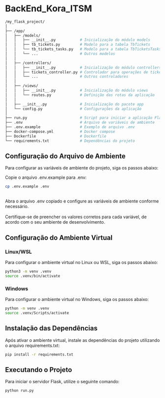# BackEnd_Kora_ITSM

```bash
/my_flask_project/
│
├── /app/
│   ├── /models/
│   │   ├── __init__.py           # Inicialização do módulo models
│   │   ├── tb_tickets.py         # Modelo para a tabela TbTickets
│   │   └── tb_tickets_tasks.py   # Modelo para a tabela TbTicketsTasks
│   │   └── ...                   # Outros modelos
│   │
│   ├── /controllers/
│   │   ├── __init__.py           # Inicialização do módulo controllers
│   │   ├── tickets_controller.py # Controlador para operações de tickets
│   │   └── ...                   # Outros controladores
│   │
│   ├── /views/
│   │   ├── __init__.py           # Inicialização do módulo views
│   │   └── routes.py             # Definição das rotas da aplicação
│   │
│   ├── __init__.py               # Inicialização do pacote app
│   └── config.py                 # Configurações da aplicação
│
├── run.py                        # Script para iniciar a aplicação Flask
├── .env                          # Arquivo de variáveis de ambiente
├── .env.example                  # Exemplo de arquivo .env
├── docker-compose.yml            # Docker compose
├── Dockerfile                    # Dockerfile
└── requirements.txt              # Dependências do projeto
```
## Configuração do Arquivo de Ambiente

Para configurar as variáveis de ambiente do projeto, siga os passos abaixo:

Copie o arquivo .env.example para .env:

```bash
cp .env.example .env
```
<br>
Abra o arquivo .env copiado e configure as variáveis de ambiente conforme necessário. 
<br><br>
Certifique-se de preencher os valores corretos para cada variável, de acordo com o seu ambiente de desenvolvimento.
<br>

## Configuração do Ambiente Virtual

### Linux/WSL

Para configurar o ambiente virtual no Linux ou WSL, siga os passos abaixo:

```bash
python3 -m venv .venv
source .venv/bin/activate
```

### Windows

Para configurar o ambiente virtual no Windows, siga os passos abaixo:

```bash
python -m venv .venv
source .venv/Scripts/activate
```

## Instalação das Dependências

Após ativar o ambiente virtual, instale as dependências do projeto utilizando o arquivo requirements.txt:

```bash
pip install -r requirements.txt
```

## Executando o Projeto

Para iniciar o servidor Flask, utilize o seguinte comando:

```bash
python run.py
```
